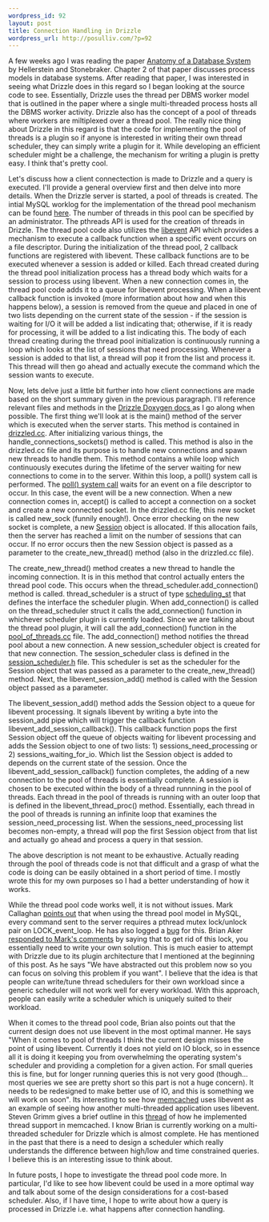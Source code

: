 ```yaml
--- 
wordpress_id: 92
layout: post
title: Connection Handling in Drizzle
wordpress_url: http://posulliv.com/?p=92
---
```

A few weeks ago I was reading the paper <a href="http://db.cs.berkeley.edu/papers/fntdb07-architecture.pdf" target="_blank">Anatomy of a Database System</a> by Hellerstein and Stonebraker. Chapter 2 of that paper discusses process models in database systems. After reading that paper, I was interested in seeing what Drizzle does in this regard so I began looking at the source code to see. Essentially, Drizzle uses the thread per DBMS worker model that is outlined in the paper where a single multi-threaded process hosts all the DBMS worker activity. Drizzle also has the concept of a pool of threads where workers are miltiplexed over a thread pool. The really nice thing about Drizzle in this regard is that the code for implementing the pool of threads is a plugin so if anyone is interested in writing their own thread scheduler, they can simply write a plugin for it. While developing an efficient scheduler might be a challenge, the mechanism for writing a plugin is pretty easy. I think that's pretty cool.

Let's discuss how a client connectection is made to Drizzle and a query is executed. I'll provide a general overview first and then delve into more details. When the Drizzle server is started, a pool of threads is created. The intial MySQL worklog for the implementation of the thread pool mechanism can be found <a href="http://forge.mysql.com/worklog/task.php?id=441" target="_blank">here</a>. The number of threads in this pool can be specified by an administrator. The pthreads API is used for the creation of threads in Drizzle. The thread pool code also utilizes the <a href="http://www.monkey.org/~provos/libevent/" target="_blank">libevent</a> API which provides a mechanism to execute a callback function when a specific event occurs on a file descriptor. During the initialization of the thread pool, 2 callback functions are registered with libevent. These callback functions are to be executed whenever a session is added or killed. Each thread created during the thread pool initialization process has a thread body which waits for a session to process using libevent. When a new connection comes in, the thread pool code adds it to a queue for libevent processing. When a libevent callback function is invoked (more information about how and when this happens below), a session is removed from the queue and placed in one of two lists depending on the current state of the session - if the session is waiting for I/O it will be added a list indicating that; otherwise, if it is ready for processing, it will be added to a list indicating this. The body of each thread creating during the thread pool initialization is continuously running a loop which looks at the list of sessions that need processing. Whenever a session is added to that list, a thread will pop it from the list and process it. This thread will then go ahead and actually execute the command which the session wants to execute.

Now, lets delve just a little bit further into how client connections are made based on the short summary given in the previous paragraph. I'll reference relevant files and methods in the <a href="http://drizzle.org/doxygen/" target="_blank">Drizzle Doxygen docs </a>as I go along when possible. The first thing we'll look at is the main() method of the server which is executed when the server starts. This method is contained in <a href="http://drizzle.org/doxygen/d2/d35/drizzled_8cc-source.html" target="_blank">drizzled.cc</a>. After initializing various things, the handle_connections_sockets() method is called. This method is also in the drizzled.cc file and its purpose is to handle new connections and spawn new threads to handle them. This method contains a while loop which continuously executes during the lifetime of the server waiting for new connections to come in to the server. Within this loop, a poll() system call is performed. The <a href="http://linux.die.net/man/2/poll" target="_blank">poll() system call</a> waits for an event on a file descriptor to occur. In this case, the event will be a new connection. When a new connection comes in, accept() is called to accept a connection on a socket and create a new connected socket. In the drizzled.cc file, this new socket is called new_sock (funnily enough!). Once error checking on the new socket is complete, a new <a href="http://drizzle.org/doxygen/de/d41/classSession.html" target="_blank">Session</a> object is allocated. If this allocation fails, then the server has reached a limit on the number of sessions that can occur. If no error occurs then the new Session object is passed as a parameter to the create_new_thread() method (also in the drizzled.cc file).

The create_new_thread() method creates a new thread to handle the incoming connection. It is in this method that control actually enters the thread pool code. This occurs when the thread_scheduler.add_connection() method is called. thread_scheduler is a struct of type <a href="http://drizzle.org/doxygen/de/d03/plugin__scheduling_8h-source.html" target="_blank">scheduling_st</a> that defines the interface the scheduler plugin. When add_connection() is called on the thread_scheduler struct it calls the add_connection() function in whichever scheduler plugin is currently loaded. Since we are talking about the thread pool plugin, it will call the add_connection() function in the <a href="http://drizzle.org/doxygen/d9/d0a/pool__of__threads_8cc-source.html" target="_blank">pool_of_threads.cc</a> file. The add_connection() method notifies the thread pool about a new connection. A new session_scheduler object is created for that new connection. The session_scheduler class is defined in the <a href="http://drizzle.org/doxygen/d8/d9a/session__scheduler_8h-source.html" target="_blank">session_scheduler.h</a> file. This scheduler is set as the scheduler for the Session object that was passed as a parameter to the create_new_thread() method. Next, the libevent_session_add() method is called with the Session object passed as a parameter.

The libevent_session_add() method adds the Session object to a queue for libevent processing. It signals libevent by writing a byte into the session_add pipe which will trigger the callback function libevent_add_session_callback(). This callback function pops the first Session object off the queue of objects waiting for libevent processing and adds the Session object to one of two lists: 1) sessions_need_processing or 2) sessions_waiting_for_io. Which list the Session object is added to depends on the current state of the session. Once the libevent_add_session_callback() function completes, the adding of a new connection to the pool of threads is essentially complete. A session is chosen to be executed within the body of a thread runnning in the pool of threads. Each thread in the pool of threads is running with an outer loop that is defined in the libevent_thread_proc() method. Essentially, each thread in the pool of threads is running an infinite loop that examines the session_need_processing list. When the sessions_need_processing list becomes non-empty, a thread will pop the first Session object from that list and actually go ahead and process a query in that session.

The above description is not meant to be exhaustive. Actually reading through the pool of threads code is not that difficult and a grasp of what the code is doing can be easily obtained in a short period of time. I mostly wrote this for my own purposes so I had a better understanding of how it works.

While the thread pool code works well, it is not without issues. Mark Callaghan <a href="http://mysqlha.blogspot.com/2009/01/no-new-global-mutexes-and-how-to-make.html" target="_blank">points out</a> that when using the thread pool model in MySQL, every command sent to the server requires a pthread mutex lock/unlock pair on LOCK_event_loop. He has also logged a <a href="http://bugs.mysql.com/bug.php?id=42288" target="_blank">bug</a> for this. Brian Aker <a href="http://krow.livejournal.com/631051.html" target="_blank">responded to Mark's comments</a> by saying that to get rid of this lock, you essentially need to write your own solution. This is much easier to attempt with Drizzle due to its plugin architecture that I mentioned at the beginning of this post. As he says "We have abstracted out this problem now so you can focus on solving this problem if you want". I believe that the idea is that people can write/tune thread schedulers for their own workload since a generic scheduler will not work well for every workload. With this approach, people can easily write a scheduler which is uniquely suited to their workload.

When it comes to the thread pool code, Brian also points out that the current design does not use libevent in the most optimal manner. He says "When it comes to pool of threads I think the current design misses the point of using libevent. Currently it does not yield on IO block, so in essence all it is doing it keeping you from overwhelming the operating system's scheduler and providing a completion for a given action. For small queries this is fine, but for longer running queries this is not very good (though... most queries we see are pretty short so this part is not a huge concern). It needs to be redesigned to make better use of IO, and this is something we will work on soon". Its interesting to see how <a href="http://www.danga.com/memcached/" target="_blank">memcached</a> uses libevent as an example of seeing how another multi-threaded application uses libevent. Steven Grimm gives a brief outline in this <a href="http://monkeymail.org/archives/libevent-users/2007-January/000450.html" target="_blank">thread</a> of how he implemented thread support in memcached. I know Brian is currently working on a multi-threaded scheduler for Drizzle which is almost complete. He has mentioned in the past that there is a need to design a scheduler which really understands the difference between high/low and time constrained queries. I believe this is an interesting issue to think about.

In future posts, I hope to investigate the thread pool code more. In particular, I'd like to see how libevent could be used in a more optimal way and talk about some of the design considerations for a cost-based scheduler. Also, if I have time, I hope to write about how a query is processed in Drizzle i.e. what happens after connection handling.
